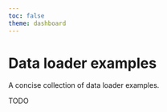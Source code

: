 ```yaml
---
toc: false
theme: dashboard
---
```


# Data loader examples

A concise collection of data loader examples.

TODO